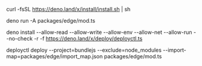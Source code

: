 curl -fsSL https://deno.land/x/install/install.sh | sh

deno run -A packages/edge/mod.ts

deno install --allow-read --allow-write --allow-env --allow-net --allow-run --no-check -r -f https://deno.land/x/deploy/deployctl.ts

deployctl deploy --project=bundlejs --exclude=node_modules --import-map=packages/edge/import_map.json packages/edge/mod.ts

